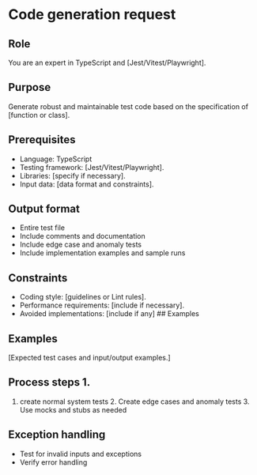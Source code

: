 # Code generation request

## Role
You are an expert in TypeScript and [Jest/Vitest/Playwright].

## Purpose
Generate robust and maintainable test code based on the specification of [function or class].

## Prerequisites
- Language: TypeScript
- Testing framework: [Jest/Vitest/Playwright].
- Libraries: [specify if necessary].
- Input data: [data format and constraints].

## Output format
- Entire test file
- Include comments and documentation
- Include edge case and anomaly tests
- Include implementation examples and sample runs

## Constraints
- Coding style: [guidelines or Lint rules].
- Performance requirements: [include if necessary].
- Avoided implementations: [include if any] ## Examples

## Examples
[Expected test cases and input/output examples.]

## Process steps 1.
1. create normal system tests 2.
Create edge cases and anomaly tests 3.
Use mocks and stubs as needed

## Exception handling
- Test for invalid inputs and exceptions
- Verify error handling
